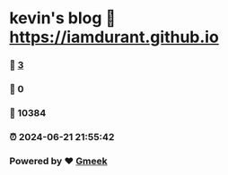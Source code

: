 # kevin's blog :link: https://iamdurant.github.io 
### :page_facing_up: [3](https://iamdurant.github.io/tag.html) 
### :speech_balloon: 0 
### :hibiscus: 10384 
### :alarm_clock: 2024-06-21 21:55:42 
### Powered by :heart: [Gmeek](https://github.com/Meekdai/Gmeek)
